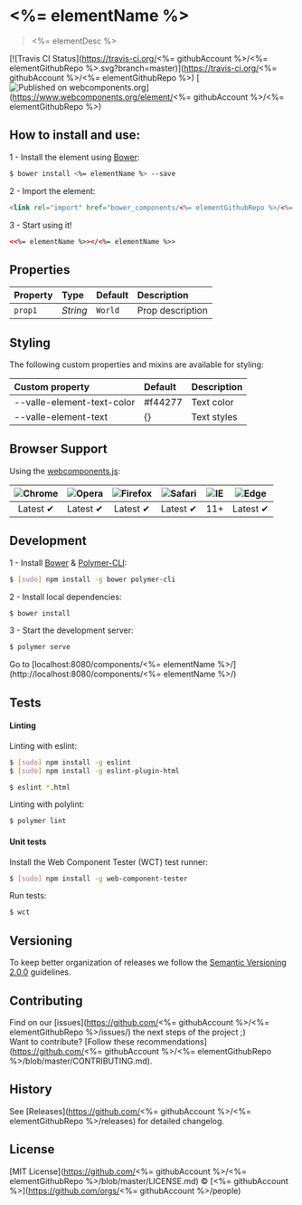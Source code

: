 # <%= elementName %>

> <%= elementDesc %>

[![Travis CI Status](https://travis-ci.org/<%= githubAccount %>/<%= elementGithubRepo %>.svg?branch=master)](https://travis-ci.org/<%= githubAccount %>/<%= elementGithubRepo %>)
[![Published on webcomponents.org](https://img.shields.io/badge/webcomponents.org-published-blue.svg)](https://www.webcomponents.org/element/<%= githubAccount %>/<%= elementGithubRepo %>)

## How to install and use:

1 - Install the element using [Bower](http://bower.io/):

```sh
$ bower install <%= elementName %> --save
```

2 -  Import the element:

```html
<link rel="import" href="bower_components/<%= elementGithubRepo %>/<%= elementName %>.html">
```

3 - Start using it!

<!--
```
<custom-element-demo>
  <template>
    <link rel="import" href="<%= elementName %>.html">
    <next-code-block></next-code-block>
  </template>
</custom-element-demo>
```
-->

```html
<<%= elementName %>></<%= elementName %>>
```

## Properties

Property  | Type        | Default   | Description
:---      |:---         |:---       |:---
`prop1`   | *String*    | `World`   | Prop description

## Styling

The following custom properties and mixins are available for styling:

Custom property                | Default  | Description
:---                           |:---      |:---
--valle-element-text-color       | #f44277  | Text color
--valle-element-text             | {}       | Text styles


## Browser Support

Using the [webcomponents.js](https://github.com/WebComponents/webcomponentsjs):

 ![Chrome](https://cdnjs.cloudflare.com/ajax/libs/browser-logos/39.2.2/chrome/chrome_48x48.png) | ![Opera](https://cdnjs.cloudflare.com/ajax/libs/browser-logos/39.2.2/opera/opera_48x48.png) | ![Firefox](https://cdnjs.cloudflare.com/ajax/libs/browser-logos/39.2.2/firefox/firefox_48x48.png) | ![Safari](https://cdnjs.cloudflare.com/ajax/libs/browser-logos/39.2.2/safari/safari_48x48.png) |![IE](https://cdnjs.cloudflare.com/ajax/libs/browser-logos/39.2.2/archive/internet-explorer_9-11/internet-explorer_9-11_48x48.png) |  ![Edge](https://cdnjs.cloudflare.com/ajax/libs/browser-logos/39.2.2/edge/edge_48x48.png) |
:---: | :---: | :---: | :---: | :---: | :---: |
Latest ✔ | Latest ✔ | Latest ✔ | Latest ✔ | 11+ | Latest ✔

## Development

1 - Install [Bower](http://bower.io/) & [Polymer-CLI](https://www.polymer-project.org/1.0/docs/tools/polymer-cli):

```sh
$ [sudo] npm install -g bower polymer-cli
```

2 - Install local dependencies:

```sh
$ bower install
```

3 - Start the development server:

```sh
$ polymer serve
```

Go to [localhost:8080/components/<%= elementName %>/](http://localhost:8080/components/<%= elementName %>/)


## Tests

#### Linting

Linting with eslint:

```sh
$ [sudo] npm install -g eslint
$ [sudo] npm install -g eslint-plugin-html

$ eslint *.html
```

Linting with polylint:

```sh
$ polymer lint
```

#### Unit tests

Install the Web Component Tester (WCT) test runner:

```sh
$ [sudo] npm install -g web-component-tester
```

Run tests:

```sh
$ wct
```

## Versioning

To keep better organization of releases we follow the [Semantic Versioning 2.0.0](http://semver.org/) guidelines.

## Contributing

Find on our [issues](https://github.com/<%= githubAccount %>/<%= elementGithubRepo %>/issues/) the next steps of the project ;)
<br>
Want to contribute? [Follow these recommendations](https://github.com/<%= githubAccount %>/<%= elementGithubRepo %>/blob/master/CONTRIBUTING.md).

## History

See [Releases](https://github.com/<%= githubAccount %>/<%= elementGithubRepo %>/releases) for detailed changelog.

## License

[MIT License](https://github.com/<%= githubAccount %>/<%= elementGithubRepo %>/blob/master/LICENSE.md) © [<%= githubAccount %>](https://github.com/orgs/<%= githubAccount %>/people)
